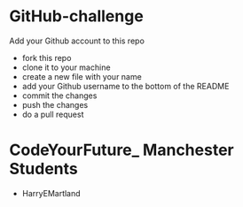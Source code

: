 # GitHub-challenge

Add your Github account to this repo 
- fork this repo
- clone it to your machine
- create a new file with your name
- add your Github username to the bottom of the README 
- commit the changes 
- push the changes
- do a pull request


# CodeYourFuture_ Manchester Students
- HarryEMartland 
